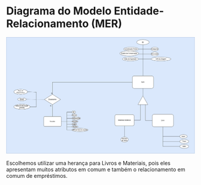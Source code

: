 # Diagrama do Modelo Entidade-Relacionamento (MER)
![Alt text](<DiagramaMER.png>)

Escolhemos utilizar uma herança para Livros e Materiais, pois eles apresentam muitos atributos em comum e também o relacionamento em comum de empréstimos.